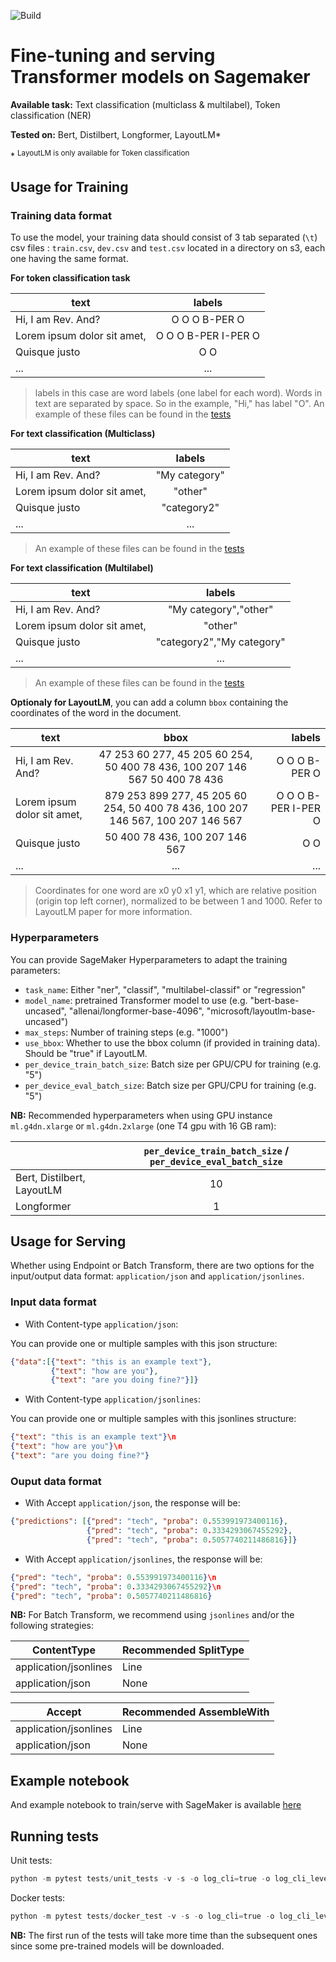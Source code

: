 ![Build](https://codebuild.eu-central-1.amazonaws.com/badges?uuid=eyJlbmNyeXB0ZWREYXRhIjoic3AwRG9wSVRVZ1hiaytvUVlTQVNQbEdNVDdyaDYzMkJZY3dRZGdzNDAzSUdVWUpQaXhzUkx2RjBQZ093cTQ3UEkvVW52Y3NCZ1dqYkU4UGtmL0JiUVRzPSIsIml2UGFyYW1ldGVyU3BlYyI6IjE3dUcyN0ZsR3FSZkMyTjkiLCJtYXRlcmlhbFNldFNlcmlhbCI6MX0%3D&branch=master)

# Fine-tuning and serving Transformer models on Sagemaker

**Available task:** Text classification (multiclass & multilabel), Token classification (NER)

**Tested on:** Bert, Distilbert, Longformer, LayoutLM\*

\* <sup>LayoutLM is only available for Token classification</sup>

## Usage for Training

### Training data format

To use the model, your training data should consist of 3 tab separated (`\t`) csv files : `train.csv`, `dev.csv` and `test.csv` located in a directory on s3, each one having the same format.

**For token classification task**

| text        |  labels  |
| ------------- |:-------------:|
| Hi, I am Rev. And? | O O O B-PER O |
| Lorem ipsum dolor sit amet, | O O O B-PER I-PER O |
| Quisque justo | O O |
|...|...|

> labels in this case are word labels (one label for each word). Words in text are separated by space. So in the example, "Hi," has label "O".
> An example of these files can be found in the [tests](./tests/unit_tests/test_data/dataset_classif/)

**For text classification (Multiclass)**

| text        |  labels  |
| ------------- |:-------------:|
| Hi, I am Rev. And? | "My category" |
| Lorem ipsum dolor sit amet, | "other" |
| Quisque justo | "category2" |
|...|...|...|

> An example of these files can be found in the [tests](./tests/unit_tests/test_data/dataset_ner/)

**For text classification (Multilabel)**

| text        |  labels  |
| ------------- |:-------------:|
| Hi, I am Rev. And? | "My category","other" |
| Lorem ipsum dolor sit amet, | "other" |
| Quisque justo | "category2","My category" |
|...|...|...|

> An example of these files can be found in the [tests](./tests/unit_tests/test_data/dataset_multilabel_classif/)

**Optionaly for LayoutLM**, you can add a column `bbox` containing the coordinates of the word in the document.

| text        | bbox           | labels  |
| ------------- |:-------------:| -----:|
| Hi, I am Rev. And?   | 47 253 60 277, 45 205 60 254, 50 400 78 436, 100 207 146 567 50 400 78 436 | O O O B-PER O |
| Lorem ipsum dolor sit amet,      | 879 253 899 277, 45 205 60 254, 50 400 78 436, 100 207 146 567, 100 207 146 567 | O O O B-PER I-PER O |
| Quisque justo  | 50 400 78 436, 100 207 146 567 | O O |
|...|...|...|

> Coordinates for one word are x0 y0 x1 y1, which are relative position (origin top left corner), normalized to be between 1 and 1000. Refer to LayoutLM paper for more information.

### Hyperparameters

You can provide SageMaker Hyperparameters to adapt the training parameters:

* `task_name`: Either "ner", "classif", "multilabel-classif" or "regression"
* `model_name`: pretrained Transformer model to use (e.g. "bert-base-uncased", "allenai/longformer-base-4096", "microsoft/layoutlm-base-uncased")
* `max_steps`: Number of training steps (e.g. "1000")
* `use_bbox`: Whether to use the bbox column (if provided in training data). Should be "true" if LayoutLM.
* `per_device_train_batch_size`: Batch size per GPU/CPU for training (e.g. "5")
* `per_device_eval_batch_size`: Batch size per GPU/CPU for training (e.g. "5")

**NB:** Recommended hyperparameters when using GPU instance `ml.g4dn.xlarge` or `ml.g4dn.2xlarge` (one T4 gpu with 16 GB ram):

| &nbsp; | `per_device_train_batch_size` / `per_device_eval_batch_size` |
| ------------- |:-------------:|
| Bert, Distilbert, LayoutLM |  10 |
| Longformer |  1 |

## Usage for Serving

Whether using Endpoint or Batch Transform, there are two options for the input/output data format: `application/json` and `application/jsonlines`.

### Input data format

* With Content-type `application/json`:

You can provide one or multiple samples with this json structure:

```json
{"data":[{"text": "this is an example text"}, 
         {"text": "how are you"},
         {"text": "are you doing fine?"}]}
```

* With Content-type `application/jsonlines`:

You can provide one or multiple samples with this jsonlines structure:

```json
{"text": "this is an example text"}\n
{"text": "how are you"}\n
{"text": "are you doing fine?"}
```

### Ouput data format

* With Accept `application/json`, the response will be:

```json
{"predictions": [{"pred": "tech", "proba": 0.553991973400116}, 
                 {"pred": "tech", "proba": 0.3334293067455292}, 
                 {"pred": "tech", "proba": 0.5057740211486816}]}
```

* With Accept `application/jsonlines`, the response will be:

```json
{"pred": "tech", "proba": 0.553991973400116}\n
{"pred": "tech", "proba": 0.3334293067455292}\n
{"pred": "tech", "proba": 0.5057740211486816}
```

**NB:** For Batch Transform, we recommend using `jsonlines` and/or the following strategies:

| ContentType | Recommended SplitType |
| --- | --- |
| application/jsonlines | Line |
| application/json | None |


| Accept | Recommended AssembleWith |
| --- | --- |
| application/jsonlines | Line |
| application/json | None |


## Example notebook

And example notebook to train/serve with SageMaker is available [here](./examples/train_model_with_sm.ipynb)

## Running tests

Unit tests: 

```python
python -m pytest tests/unit_tests -v -s -o log_cli=true -o log_cli_level="INFO"
```

Docker tests:

```python
python -m pytest tests/docker_test -v -s -o log_cli=true -o log_cli_level="INFO"
```

**NB:** The first run of the tests will take more time than the subsequent ones since some pre-trained models will be downloaded.
